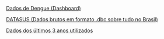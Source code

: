 [Dados de Dengue (Dashboard)](https://www.sjc.sp.gov.br/servicos/saude/campanha-contra-a-dengue/dados-dengue/)

[DATASUS (Dados brutos em formato .dbc sobre tudo no Brasil)](https://datasus.saude.gov.br/transferencia-de-arquivos/#)

[Dados dos últimos 3 anos utilizados](https://drive.google.com/drive/folders/158TJBJeCtNz0NTYVapIgwNANVnhtyQG3?usp=sharing)
